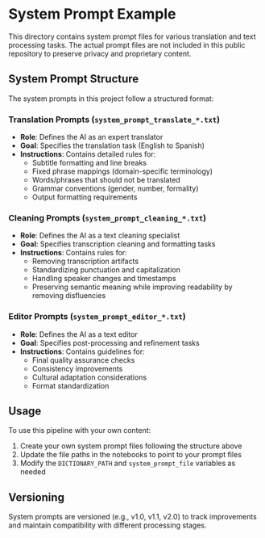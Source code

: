 # System Prompt Example

This directory contains system prompt files for various translation and text processing tasks. The actual prompt files are not included in this public repository to preserve privacy and proprietary content.

## System Prompt Structure

The system prompts in this project follow a structured format:

### Translation Prompts (`system_prompt_translate_*.txt`)

- **Role**: Defines the AI as an expert translator
- **Goal**: Specifies the translation task (English to Spanish)
- **Instructions**: Contains detailed rules for:
  - Subtitle formatting and line breaks
  - Fixed phrase mappings (domain-specific terminology)
  - Words/phrases that should not be translated
  - Grammar conventions (gender, number, formality)
  - Output formatting requirements

### Cleaning Prompts (`system_prompt_cleaning_*.txt`)

- **Role**: Defines the AI as a text cleaning specialist
- **Goal**: Specifies transcription cleaning and formatting tasks
- **Instructions**: Contains rules for:
  - Removing transcription artifacts
  - Standardizing punctuation and capitalization
  - Handling speaker changes and timestamps
  - Preserving semantic meaning while improving readability by removing disfluencies

### Editor Prompts (`system_prompt_editor_*.txt`)

- **Role**: Defines the AI as a text editor
- **Goal**: Specifies post-processing and refinement tasks
- **Instructions**: Contains guidelines for:
  - Final quality assurance checks
  - Consistency improvements
  - Cultural adaptation considerations
  - Format standardization

## Usage

To use this pipeline with your own content:

1. Create your own system prompt files following the structure above
2. Update the file paths in the notebooks to point to your prompt files
3. Modify the `DICTIONARY_PATH` and `system_prompt_file` variables as needed

## Versioning

System prompts are versioned (e.g., v1.0, v1.1, v2.0) to track improvements and maintain compatibility with different processing stages.
